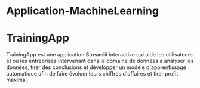 # Application-MachineLearning
# TrainingApp
TrainingApp est une application Streamlit interactive qui aide les utilisateurs et ou les entreprises intervenant dans le domaine de données à analyser les données, tirer des conclusions et développer un modèle d'apprentissage automatique afin de faire évoluer  leurs chiffres d'affaires et tirer profit maximal.
